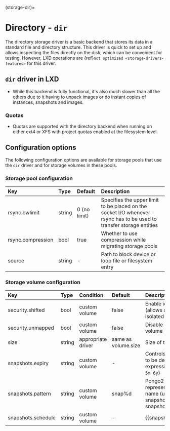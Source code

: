 (storage-dir)=
# Directory - `dir`

The directory storage driver is a basic backend that stores its data in a standard file and directory structure.
This driver is quick to set up and allows inspecting the files directly on the disk, which can be convenient for testing.
However, LXD operations are {ref}`not optimized <storage-drivers-features>` for this driver.

## `dir` driver in LXD

 - While this backend is fully functional, it's also much slower than
   all the others due to it having to unpack images or do instant copies of
   instances, snapshots and images.

### Quotas

 - Quotas are supported with the directory backend when running on
   either ext4 or XFS with project quotas enabled at the filesystem level.


## Configuration options

The following configuration options are available for storage pools that use the `dir` driver and for storage volumes in these pools.

### Storage pool configuration
Key                           | Type                          | Default                                 | Description
:--                           | :---                          | :------                                 | :----------
rsync.bwlimit                 | string                        | 0 (no limit)                            | Specifies the upper limit to be placed on the socket I/O whenever rsync has to be used to transfer storage entities
rsync.compression             | bool                          | true                                    | Whether to use compression while migrating storage pools
source                        | string                        | -                                       | Path to block device or loop file or filesystem entry

### Storage volume configuration
Key                     | Type      | Condition                 | Default                               | Description
:--                     | :---      | :--------                 | :------                               | :----------
security.shifted        | bool      | custom volume             | false                                 | Enable id shifting overlay (allows attach by multiple isolated instances)
security.unmapped       | bool      | custom volume             | false                                 | Disable id mapping for the volume
size                    | string    | appropriate driver        | same as volume.size                   | Size of the storage volume
snapshots.expiry        | string    | custom volume             | -                                     | Controls when snapshots are to be deleted (expects expression like `1M 2H 3d 4w 5m 6y`)
snapshots.pattern       | string    | custom volume             | snap%d                                | Pongo2 template string which represents the snapshot name (used for scheduled snapshots and unnamed snapshots)
snapshots.schedule      | string    | custom volume             | -                                     | {{snapshot_schedule_format}}
